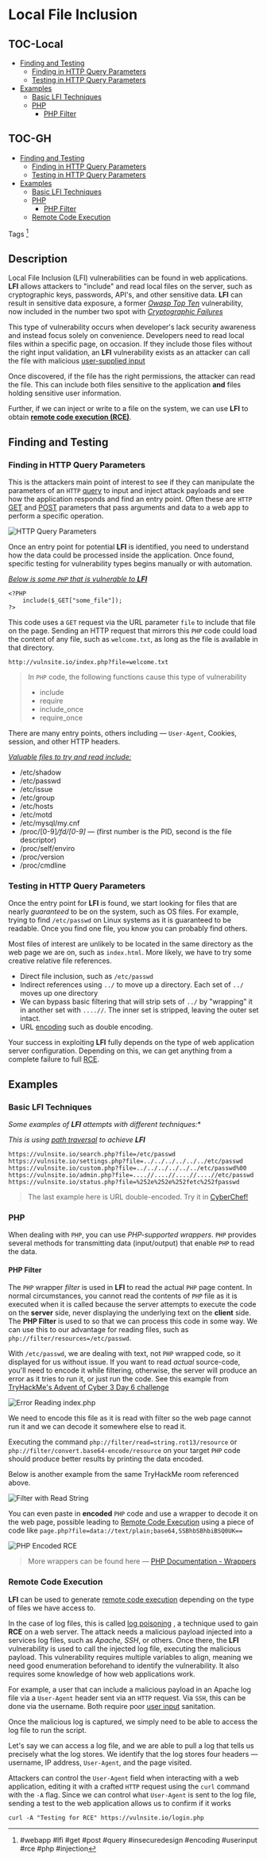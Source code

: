 # Local File Inclusion

## TOC-Local
- [Finding and Testing](#Finding%20and%20Testing)
	- [Finding in HTTP Query Parameters](#Finding%20in%20HTTP%20Query%20Parameters)
	- [Testing in HTTP Query Parameters](#Testing%20in%20HTTP%20Query%20Parameters)
- [Examples](#Examples)
	- [Basic LFI Techniques](#Basic%20LFI%20Techniques)
	- [PHP](#PHP)
		- [PHP Filter](#PHP%20Filter)

## TOC-GH
- [Finding and Testing](#Finding-and-Testing)
	- [Finding in HTTP Query Parameters](#Finding-in-HTTP-Query-Parameters)
	- [Testing in HTTP Query Parameters](#Testing-in-HTTP-Query-Parameters)
- [Examples](#Examples)
	- [Basic LFI Techniques](#Basic-LFI-Techniques)
	- [PHP](#PHP)
		- [PHP Filter](#PHP-Filter)
	- [Remote Code Execution](#Remote%20Code%20Execution)

Tags [^1]

[^1]: #webapp #lfi #get #post #query #insecuredesign #encoding #userinput #rce #php #injection 
## Description
Local File Inclusion (LFI) vulnerabilities can be found in web applications. **LFI** allows attackers to "include" and read local files on the server, such as cryptographic keys, passwords, API's, and other sensitive data. **LFI** can result in sensitive data exposure, a former [*Owasp Top Ten*](https://owasp.org/www-project-top-ten/) vulnerability, now included in the number two spot with [*Cryptographic Failures*](cryptographic_failures.md)

This type of vulnerability occurs when developer's lack security awareness and instead focus solely on convenience. Developers need to read local files within a specific page, on occasion. If they include those files without the right input validation, an **LFI** vulnerability exists as an attacker can call the file with malicious [user-supplied input](../concepts/user_supplied_input.md)

Once discovered, if the file has the right permissions, the attacker can read the file. This can include both files sensitive to the application **and** files holding sensitive user information. 

Further, if we can inject or write to a file on the system, we can use **LFI** to obtain [**remote code execution (RCE)**](remote_code_execution_rce.md).
## Finding and Testing

###  Finding in HTTP Query Parameters
This is the attackers main point of interest to see if they can manipulate the parameters of an `HTTP` [query](../concepts/queries.md) to input and inject attack payloads and see how the application responds and find an entry point. Often these are `HTTP` [GET](../concepts/web/GET.md) and [POST](../concepts/web/POST.md) parameters that pass arguments and data to a web app to perform a specific operation. 

![HTTP Query Parameters](../concepts/concepts_photos/HTTP_Query_Parameters.png)

Once an entry point for potential **LFI** is identified, you need to understand how the data could be processed inside the application. Once found, specific testing for vulnerability types begins manually or with automation. 

<u>*Below is some `PHP` that is vulnerable to **LFI***</u>

```
<?PHP
	include($_GET["some_file"]);
?>
```

This code uses a `GET` request via the URL parameter `file` to include that file on the page. Sending an HTTP request that mirrors this `PHP` code could load the content of any file, such as `welcome.txt`, as long as the file is available in that directory.

`http://vulnsite.io/index.php?file=welcome.txt`

> In `PHP` code, the following functions cause this type of vulnerability
> - include
> - require
> - include_once
> - require_once

There are many entry points, others including &mdash; `User-Agent`, Cookies, session, and other HTTP headers. 

<u>*Valuable files to try and read include:*</u>
- /etc/shadow
- /etc/passwd
- /etc/issue
- /etc/group
- /etc/hosts
- /etc/motd
- /etc/mysql/my.cnf
- /proc/[0-9]*/fd/[0-9]* &mdash; (first number is the PID, second is the file descriptor)
- /proc/self/enviro
- /proc/version
- /proc/cmdline


### Testing in HTTP Query Parameters
Once the entry point for **LFI** is found, we start looking for files that are nearly *guaranteed* to be on the system, such as OS files. For example, trying to find `/etc/passwd` on Linux systems as it is guaranteed to be readable. Once you find one file, you know you can probably find others.

Most files of interest are unlikely to be located in the same directory as the web page we are on, such as `index.html`. More likely, we have to try some creative relative file references. 
- Direct file inclusion, such as `/etc/passwd`
- Indirect references using `../` to move up a directory. Each set of `../` moves up one directory
- We can bypass basic filtering that will strip sets of `../` by "wrapping" it in another set with `....//`. The inner set is stripped, leaving the outer set intact. 
- URL [encoding](../concepts/encoding_decoding.md) such as double encoding. 

Your success in exploiting **LFI** fully depends on the type of web application server configuration. Depending on this, we can get anything from a complete failure to full [RCE](remote_code_execution_rce.md).

## Examples

### Basic LFI Techniques
*Some examples of **LFI** attempts with different techniques:**

*This is using [path traversal](path_traversal.md) to achieve **LFI***
```
https://vulnsite.io/search.php?file=/etc/passwd
https://vulnsite.io/settings.php?file=../../../../../../etc/passwd
https://vulnsite.io/custom.php?file=../../../../../../etc/passwd%00 
https://vulnsite.io/admin.php?file=....//....//....//....//etc/passwd 
https://vulnsite.io/status.php?file=%252e%252e%252fetc%252fpasswd
```
> The last example here is URL double-encoded. Try it in [CyberChef!](https://gchq.github.io/CyberChef/#recipe=URL_Decode()URL_Decode()&input=JTI1MmUlMjUyZSUyNTJmZXRjJTI1MmY)

### PHP 
When dealing with `PHP`, you can use *PHP-supported wrappers*. `PHP` provides several methods for transmitting data (input/output) that enable `PHP` to read the data. 

#### PHP Filter
The `PHP` wrapper *filter*  is used in **LFI** to read the actual `PHP` page content. In normal circumstances, you cannot read the contents of  `PHP` file as it is executed when it is called because the server attempts to execute the code on the **server** side, never displaying the underlying text on the **client** side. The **PHP Filter** is used to so that we can process this code in some way. We can use this to our advantage for reading files, such as `php://filter/resources=/etc/passwd`. 

With `/etc/passwd`, we are dealing with text, not `PHP` wrapped code, so it displayed for us without issue. If you want to read *actual* source-code, you'll need to encode it while filtering, otherwise, the server will produce an error as it tries to run it, or just run the code. See this example from [TryHackMe's Advent of Cyber 3 Day 6 challenge](https://tryhackme.com/room/adventofcyber3)

![Error Reading index.php](../../TryHackMe/events/AoC-2021/AoC-2021_Photos/Day_6/6.0_AoC-Day-6_12-23-21-Error-Reading-index-php.png)

We need to encode this file as it is read with filter so the web page cannot run it and we can decode it somewhere else to read it. 

Executing the command `php://filter/read=string.rot13/resource` or `php://filter/convert.base64-encode/resource` on your target `PHP` code should produce better results by printing the data encoded. 

Below is another example from the same TryHackMe room referenced above.

![Filter with Read String](../../TryHackMe/events/AoC-2021/AoC-2021_Photos/Day_6/7.0_AoC-Day-6_12-23-21-Filter-Read-String.png)

You can even paste in **encoded** `PHP` code and use a wrapper to decode it on the web page, possible leading to [Remote Code Execution](remote_code_execution_rce.md) using a piece of code like `page.php?file=data://text/plain;base64,SSBhbSBhbiBSQ0UK==`

![PHP Encoded RCE](../../TryHackMe/events/AoC-2021/AoC-2021_Photos/Day_6/11.0_AoC-Day-6_12-23-21-PHP-Encoded-RCE.png)

> More wrappers can be found here &mdash; [PHP Documentation - Wrappers](https://www.php.net/manual/en/wrappers.php.php) 

### Remote Code Execution
**LFI** can be used to generate [remote code execution](remote_code_execution_rce.md) depending on the type of files we have access to. 

In the case of log files, this is called [log poisoning](log_poisoning.md) , a technique used to gain **RCE** on a web server. The attack needs a malicious payload injected into a services log files, such as *Apache, SSH*, or others. Once there, the **LFI** vulnerability is used to call the injected log file, executing the malicious payload. This vulnerability requires multiple variables to align, meaning we need good enumeration beforehand to identify the vulnerability. It also requires some knowledge of how web applications work. 

For example, a user that can include a malicious payload in an Apache log file via a `User-Agent` header sent via an `HTTP` request. Via `SSH`, this can be done via the username. Both require poor [user input](../concepts/user_supplied_input.md) sanitation. 

Once the malicious log is captured, we simply need to be able to access the log file to run the script. 

Let's say we can access a log file, and we are able to pull a log that tells us precisely what the log stores. We identify that the log stores four headers &mdash; username, IP address, `User-Agent`, and the page visited. 

Attackers can control the `User-Agent` field when interacting with a web application, editing it with a crafted `HTTP` request using the `curl` command with the `-A` flag. Since we can control what `User-Agent` is sent to the log file, sending a test to the web application allows us to confirm if it works

`curl -A "Testing for RCE" https://vulnsite.io/login.php`

